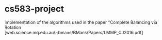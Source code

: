 # cs583-project
Implementation of the algorithms used in the paper "Complete Balancing via Rotation [web.science.mq.edu.au/~bmans/BMans/Papers/LMMP_CJ2016.pdf]
